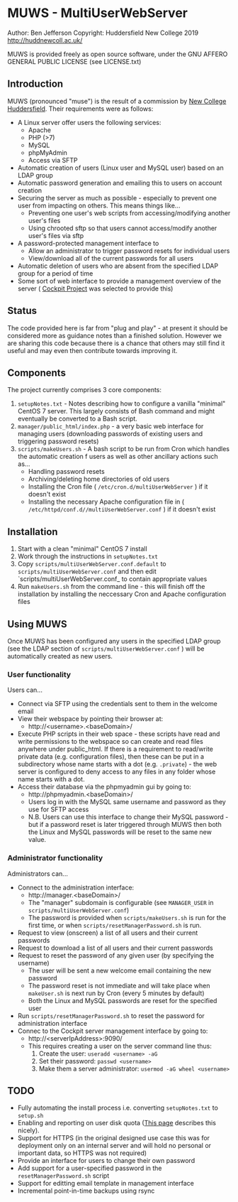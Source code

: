# MUWS - MultiUserWebServer 

Author: Ben Jefferson
Copyright: Huddersfield New College 2019 <http://huddnewcoll.ac.uk/>

MUWS is provided freely as open source software, under the GNU AFFERO GENERAL PUBLIC LICENSE (see LICENSE.txt)

## Introduction
MUWS (pronounced "muse") is the result of a commission by [New College Huddersfield](http://huddnewcoll.ac.uk). Their requirements were as follows:
* A Linux server offer users the following services:
	* Apache
	* PHP (>7)
	* MySQL
	* phpMyAdmin
	* Access via SFTP
* Automatic creation of users (Linux user and MySQL user) based on an LDAP group
* Automatic password generation and emailing this to users on account creation
* Securing the server as much as possible - especially to prevent one user from impacting on others. This means things like...
	* Preventing one user's web scripts from accessing/modifying another user's files
	* Using chrooted sftp so that users cannot access/modify another user's files via sftp
* A password-protected management interface to
	* Allow an administrator to trigger password resets for individual users
	* View/download all of the current passwords for all users
* Automatic deletion of users who are absent from the specified LDAP group for a period of time
* Some sort of web interface to provide a management overview of the server ( [Cockpit Project](https://cockpit-project.org/) was selected to provide this)

## Status
The code provided here is far from "plug and play" - at present it should be considered more as guidance notes than a finished solution. However we are sharing this code because there is a chance that others may still find it useful and may even then contribute towards improving it.

## Components

The project currently comprises 3 core components:
1. `setupNotes.txt` - Notes describing how to configure a vanilla "minimal" CentOS 7 server. This largely consists of Bash command and might eventually be converted to a Bash script.
1. `manager/public_html/index.php` - a very basic web interface for managing users (downloading passwords of existing users and triggering password resets)
1. `scripts/makeUsers.sh` - A bash script to be run from Cron which handles the automatic creation f users as well as other ancillary actions such as...
	- Handling password resets
	- Archiving/deleting home directories of old users
	- Installing the Cron file ( `/etc/cron.d/multiUserWebServer` ) if it doesn't exist
	- Installing the necessary Apache configuration file in ( `/etc/httpd/conf.d//multiUserWebServer.conf` ) if it doesn't exist

## Installation
1. Start with a clean "minimal" CentOS 7 install
2. Work through the instructions in `setupNotes.txt`
3. Copy `scripts/multiUserWebServer.conf.default` to `scripts/multiUserWebServer.conf` and then edit `scripts/multiUserWebServer.conf_ to contain appropriate values
4. Run `makeUsers.sh` from the command line - this will finish off the installation by installing the neccessary Cron and Apache configuration files

## Using MUWS
Once MUWS has been configured any users in the specified LDAP group (see the LDAP section of `scripts/multiUserWebServer.conf` ) will be automatically created as new users.

### User functionality
Users can...  
* Connect via SFTP using the credentials sent to them in the welcome email
* View their webspace by pointing their browser at:
	* http://\<username\>.\<baseDomain\>/
* Execute PHP scripts in their web space - these scripts have read and write permissions to the webspace so can create and read files anywhere under public_html. If there is a requirement to read/write private data (e.g. configuration files), then these can be put in a subdirectory whose name starts with a dot (e.g. `.private`) - the web server is configured to deny access to any files in any folder whose name starts with a dot.
* Access their database via the phpmyadmin gui by going to:
	* http://phpmyadmin.\<baseDomain\>/
	* Users log in with the MySQL same username and password as they use for SFTP access
	* N.B. Users can use this interface to change their MySQL password - but if a password reset is later triggered through MUWS then both the Linux and MySQL passwords will be reset to the same new value.

### Administrator functionality
Administrators can...
* Connect to the administration interface:
	* http://manager.\<baseDomain\>/
	* The "manager" subdomain is configurable (see `MANAGER_USER` in `scripts/multiUserWebServer.conf`)
	* The password is provided when `scripts/makeUsers.sh` is run for the first time, or when `scripts/resetManagerPassword.sh` is run.
* Request to view (onscreen) a list of all users and their current passwords
* Request to download a list of all users and their current passwords
* Request to reset the password of any given user (by specifying the username)
	* The user will be sent a new welcome email containing the new password
	* The password reset is not immediate and will take place when `makeUser.sh` is next run by Cron (every 5 minutes by default)
	* Both the Linux and MySQL passwords are reset for the specified user
* Run `scripts/resetManagerPassword.sh` to reset the password for administration interface
* Connec to the Cockpit server management interface by going to:
	* http://\<serverIpAddress\>:9090/
	* This requires creating a user on the server command line thus:
		1. Create the user: `useradd <username> -aG`
		1. Set their password: `passwd <username>`
		1. Make them a server administrator: `usermod -aG wheel <username>`

## TODO
- Fully automating the install process i.e. converting `setupNotes.txt` to `setup.sh`
- Enabling and reporting on user disk quota ([This page](https://www.linuxtechi.com/enable-user-group-disk-quota-on-centos-7-rhel-7/) describes this nicely).
- Support for HTTPS (in the original designed use case this was for deployment only on an internal server and will hold no personal or important data, so HTTPS was not required)
- Provide an interface for users to change their own password
- Add support for a user-specified password in the `resetManagerPassword.sh` script
- Support for editting email template in management interface
- Incremental point-in-time backups using rsync
